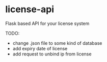 # license-api
Flask based API for your license system

TODO:
  - change .json file to some kind of database
  - add expiry date of license
  - add request to unbind ip from license
